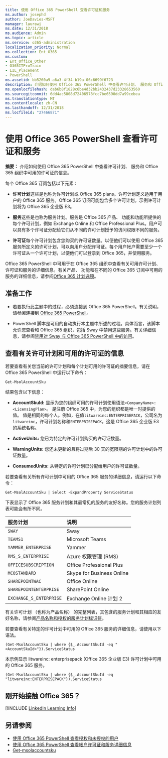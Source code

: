 ```yaml
---
title: 使用 Office 365 PowerShell 查看许可证和服务
ms.author: josephd
author: JoeDavies-MSFT
manager: laurawi
ms.date: 12/31/2018
ms.audience: Admin
ms.topic: article
ms.service: o365-administration
localization_priority: Normal
ms.collection: Ent_O365
ms.custom:
- Ent_Office_Other
- O365ITProTrain
- LIL_Placement
- PowerShell
ms.assetid: bb5260a9-a6a3-4f34-b19a-06c6699f6723
description: 介绍如何使用 Office 365 PowerShell 中查看许可计划、 服务和 Office 365 组织中可用的许可证的信息。
ms.openlocfilehash: dab6b8f1828c6be4d32bb2432437d23328653560
ms.sourcegitcommit: 6dd4ac5808d72406578fcc7be6590dd7a99cebea
ms.translationtype: MT
ms.contentlocale: zh-CN
ms.lasthandoff: 12/31/2018
ms.locfileid: "27466871"
---
```

# <a name="view-licenses-and-services-with-office-365-powershell"></a>使用 Office 365 PowerShell 查看许可证和服务

**摘要：** 介绍如何使用 Office 365 PowerShell 中查看许可计划、 服务和 Office 365 组织中可用的许可证的信息。
  
每个 Office 365 订阅包括以下元素：

- **许可计划**这些是也称为许可计划或 Office 365 plans。许可计划定义适用于用户的 Office 365 服务。Office 365 订阅可能包含多个许可计划。示例许可计划将为 Office 365 企业版 E3。
    
- **服务**这些是也称为服务计划。服务是 Office 365 产品、 功能和功能所提供的每个许可计划，例如 Exchange Online 和 Office Professional Plus。用户可以具有多个许可证分配给它们从不同的许可计划授予的访问权限不同的服务。
    
- **许可证**每个许可计划包含您购买的许可证数量。以便他们可以使用 Office 365 服务所定义的许可计划，可以向用户分配许可证。每个用户帐户需要至少一个许可证从一个许可计划，以便他们可以登录到 Office 365，并使用服务。
    
Office 365 PowerShell 中可用于在 Office 365 组织中查看有关可用许可计划、 许可证和服务的详细信息。有关产品、 功能和在不同的 Office 365 订阅中可用的服务的详细信息，请参阅[Office 365 计划选项](https://go.microsoft.com/fwlink/p/?LinkId=691147)。

## <a name="before-you-begin"></a>准备工作

- 若要执行此主题中的过程，必须连接到 Office 365 PowerShell。有关说明，请参阅[连接到 Office 365 PowerShell](connect-to-office-365-powershell.md)。
    
- PowerShell 脚本是可用的自动执行本主题中所述的过程。具体而言，该脚本允许您查看和 Office 365 组织，包括 Sway 中禁用这些服务。有关详细信息，请参阅[禁用对 Sway 与 Office 365 PowerShell 中的访问](disable-access-to-sway-with-office-365-powershell.md)。
    
## <a name="view-information-about-licensing-plans-and-the-available-licenses"></a>查看有关许可计划和可用的许可证的信息

若要查看有关您当前的许可计划和每个计划可用的许可证的摘要信息，请在 Office 365 PowerShell 中运行以下命令：
  
```
Get-MsolAccountSku
```

结果包含以下信息：
  
- **AccountSkuId:** 显示为您的组织可用的许可计划使用语法`<CompanyName>:<LicensingPlan>`。 _<CompanyName>_ 是注册 Office 365 中，为您的组织都是唯一时提供的值。_<LicensingPlan>_ 值是相同的每个人。例如，在值`litwareinc:ENTERPRISEPACK`，公司名为`litwareinc`，许可计划名称和`ENTERPRISEPACK`，这是 Office 365 企业版 E3 的系统名称。
    
- **ActiveUnits:** 您已为特定的许可计划购买的许可证数量。
    
- **WarningUnits:** 您还未更新的且将过期后 30 天的宽限期的许可计划中的许可证数量。
    
- **ConsumedUnits:** 从特定的许可计划已分配给用户的许可证数量。
    
若要查看有关所有许可计划中可用的 Office 365 服务的详细信息，请运行以下命令：
  
```
Get-MsolAccountSku | Select -ExpandProperty ServiceStatus
```

下表显示了 Office 365 服务计划和其最常见的服务的友好名称。您的服务计划列表可能会有所不同。 
  
|**服务计划**|**说明**|
|:-----|:-----|
| `SWAY` <br/> |Sway  <br/> |
| `TEAMS1` <br/> |Microsoft Teams  <br/> |
| `YAMMER_ENTERPRISE` <br/> |Yammer  <br/> |
| `RMS_S_ENTERPRISE` <br/> |Azure 权限管理 (RMS)  <br/> |
| `OFFICESUBSCRIPTION` <br/> |Office Professional Plus  <br/> |
| `MCOSTANDARD` <br/> |Skype for Business Online  <br/> |
| `SHAREPOINTWAC` <br/> |Office Online  <br/> |
| `SHAREPOINTENTERPRISE` <br/> |SharePoint Online  <br/> |
| `EXCHANGE_S_ENTERPRISE` <br/> |Exchange Online 计划 2  <br/> |
   
有关许可计划 （也称为产品名称） 的完整列表，其包含的服务计划和其相应的友好名称，请参阅[产品名称和授权的服务计划标识符](https://docs.microsoft.com/azure/active-directory/users-groups-roles/licensing-service-plan-reference)。

若要查看有关特定的许可计划中可用的 Office 365 服务的详细信息，请使用以下语法。
  
```
(Get-MsolAccountSku | where {$_.AccountSkuId -eq "<AccountSkuId>"}).ServiceStatus
```

本示例显示 litwareinc: enterprisepack (Office 365 企业版 E3) 许可计划中可用的 Office 365 服务。
  
```
(Get-MsolAccountSku | where {$_.AccountSkuId -eq "litwareinc:ENTERPRISEPACK"}).ServiceStatus
```

## <a name="new-to-office-365"></a>刚开始接触 Office 365？

[!INCLUDE [LinkedIn Learning Info](../common/office/linkedin-learning-info.md)]
   
## <a name="see-also"></a>另请参阅

- [使用 Office 365 PowerShell 查看授权和未授权的用户](view-licensed-and-unlicensed-users-with-office-365-powershell.md)
- [使用 Office 365 PowerShell 查看帐户许可证和服务详细信息](view-account-license-and-service-details-with-office-365-powershell.md)
- [Get-msolaccountsku](https://go.microsoft.com/fwlink/p/?LinkId=691549)


